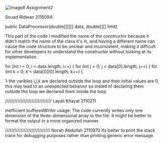 ![image](https://github.com/RSouad/Assignment2/assets/134312321/3fc92f70-3d3c-46b7-af05-72fdd43e9020)# Assignment2


Souad Ridwan 2115094:

public DataProcessor(double[][][] data, double[][] limit)

This part of the code I modified the name of the constructor because it didn't match the name of the class it's in, and having a different name can cause the code structure to be unclear and inconsistent, making it difficult for other developers to understand the constructor without looking at its implementation.


 for (int i = 0; i < data.length; i++) {
                for (int j = 0; j < data[0].length; j++) {
                    for (int k = 0; k < data[0][0].length; k++) {

1-the varibles i,j,k are declared outside the loop and their initial values are 0, this may lead to an unexpected behaivor so insted of declaring them outside the loop we declared them inside the loop










//////////////////////////////
Layali Khayat 2110211

inefficient bufferedWriter usage:
The code currently writes only one dimension of the three-dimensional array to the file. It might be better to format the output in a more organized manner.












/////////////////////////////
Norah Abdullah 2110970
Its better to print the stack trace for debugging purposes rather than printing generic error message.



